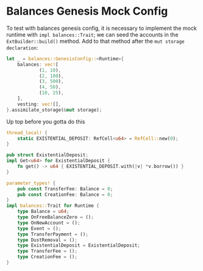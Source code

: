 # Balances Genesis Mock Config

To test with balances genesis config, it is necessary to implement the mock runtime with `impl balances::Trait`; we can seed the accounts in the `ExtBuilder::build()` method. Add to that method after the `mut storage declaration`:

```rust
let _ = balances::GenesisConfig::<Runtime>{
    balances: vec![
            (1, 10),
            (2, 100),
            (3, 500),
            (4, 50),
            (10, 25),
    ],
    vesting: vec![],
}.assimilate_storage(&mut storage);
```

Up top before you gotta do this

```rust
thread_local! {
    static EXISTENTIAL_DEPOSIT: RefCell<u64> = RefCell::new(0);
}

pub struct ExistentialDeposit;
impl Get<u64> for ExistentialDeposit {
    fn get() -> u64 { EXISTENTIAL_DEPOSIT.with(|v| *v.borrow()) }
}

parameter_types! {
    pub const TransferFee: Balance = 0;
    pub const CreationFee: Balance = 0;
}
impl balances::Trait for Runtime {
    type Balance = u64;
    type OnFreeBalanceZero = ();
    type OnNewAccount = ();
    type Event = ();
    type TransferPayment = ();
    type DustRemoval = ();
    type ExistentialDeposit = ExistentialDeposit;
    type TransferFee = ();
    type CreationFee = ();
}
```